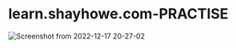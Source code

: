 # learn.shayhowe.com-PRACTISE
![Screenshot from 2022-12-17 20-27-02](https://user-images.githubusercontent.com/110360901/208248116-08d6c32d-f48b-46c0-b2a8-af916ce4d3b6.png)
